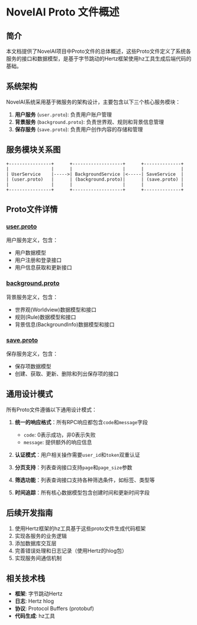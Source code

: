 # NovelAI Proto 文件概述

## 简介

本文档提供了NovelAI项目中Proto文件的总体概述，这些Proto文件定义了系统各服务的接口和数据模型，是基于字节跳动的Hertz框架使用hz工具生成后端代码的基础。

## 系统架构

NovelAI系统采用基于微服务的架构设计，主要包含以下三个核心服务模块：

1. **用户服务** (`user.proto`): 负责用户账户管理
2. **背景服务** (`background.proto`): 负责世界观、规则和背景信息管理
3. **保存服务** (`save.proto`): 负责用户创作内容的存储和管理

## 服务模块关系图

```
+----------------+      +-------------------+      +--------------+
|                |      |                   |      |              |
| UserService    |----->| BackgroundService |<-----| SaveService  |
| (user.proto)   |      | (background.proto)|      | (save.proto) |
|                |      |                   |      |              |
+----------------+      +-------------------+      +--------------+
```

## Proto文件详情

### [user.proto](./user_proto.md)

用户服务定义，包含：
- 用户数据模型
- 用户注册和登录接口
- 用户信息获取和更新接口

### [background.proto](./background_proto.md)

背景服务定义，包含：
- 世界观(Worldview)数据模型和接口
- 规则(Rule)数据模型和接口
- 背景信息(BackgroundInfo)数据模型和接口

### [save.proto](./save_proto.md)

保存服务定义，包含：
- 保存项数据模型
- 创建、获取、更新、删除和列出保存项的接口

## 通用设计模式

所有Proto文件遵循以下通用设计模式：

1. **统一的响应格式**：所有RPC响应都包含`code`和`message`字段
   - `code`: 0表示成功，非0表示失败
   - `message`: 提供额外的响应信息

2. **认证模式**：用户相关操作需要`user_id`和`token`双重认证

3. **分页支持**：列表查询接口支持`page`和`page_size`参数

4. **筛选功能**：列表查询接口支持各种筛选条件，如标签、类型等

5. **时间追踪**：所有核心数据模型包含创建时间和更新时间字段

## 后续开发指南

1. 使用Hertz框架的hz工具基于这些proto文件生成代码框架
2. 实现各服务的业务逻辑
3. 添加数据库交互层
4. 完善错误处理和日志记录（使用Hertz的hlog包）
5. 实现服务间通信机制

## 相关技术栈

- **框架**: 字节跳动Hertz
- **日志**: Hertz hlog
- **协议**: Protocol Buffers (protobuf)
- **代码生成**: hz工具
